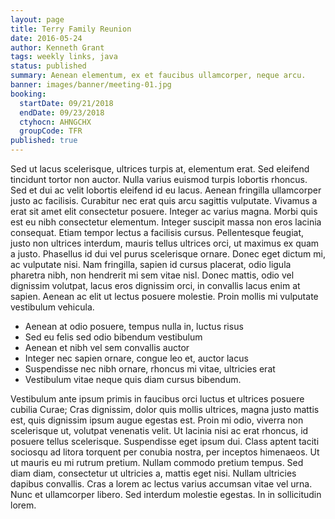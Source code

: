 ```yaml
---
layout: page
title: Terry Family Reunion
date: 2016-05-24
author: Kenneth Grant
tags: weekly links, java
status: published
summary: Aenean elementum, ex et faucibus ullamcorper, neque arcu.
banner: images/banner/meeting-01.jpg
booking:
  startDate: 09/21/2018
  endDate: 09/23/2018
  ctyhocn: AHNGCHX
  groupCode: TFR
published: true
---
```

Sed ut lacus scelerisque, ultrices turpis at, elementum erat. Sed eleifend tincidunt tortor non auctor. Nulla varius euismod turpis lobortis rhoncus. Sed et dui ac velit lobortis eleifend id eu lacus. Aenean fringilla ullamcorper justo ac facilisis. Curabitur nec erat quis arcu sagittis vulputate. Vivamus a erat sit amet elit consectetur posuere.
Integer ac varius magna. Morbi quis est eu nibh consectetur elementum. Integer suscipit massa non eros lacinia consequat. Etiam tempor lectus a facilisis cursus. Pellentesque feugiat, justo non ultrices interdum, mauris tellus ultrices orci, ut maximus ex quam a justo. Phasellus id dui vel purus scelerisque ornare. Donec eget dictum mi, ac vulputate nisi. Nam fringilla, sapien id cursus placerat, odio ligula pharetra nibh, non hendrerit mi sem vitae nisl. Donec mattis, odio vel dignissim volutpat, lacus eros dignissim orci, in convallis lacus enim at sapien. Aenean ac elit ut lectus posuere molestie. Proin mollis mi vulputate vestibulum vehicula.

* Aenean at odio posuere, tempus nulla in, luctus risus
* Sed eu felis sed odio bibendum vestibulum
* Aenean et nibh vel sem convallis auctor
* Integer nec sapien ornare, congue leo et, auctor lacus
* Suspendisse nec nibh ornare, rhoncus mi vitae, ultricies erat
* Vestibulum vitae neque quis diam cursus bibendum.

Vestibulum ante ipsum primis in faucibus orci luctus et ultrices posuere cubilia Curae; Cras dignissim, dolor quis mollis ultrices, magna justo mattis est, quis dignissim ipsum augue egestas est. Proin mi odio, viverra non scelerisque ut, volutpat venenatis velit. Ut lacinia nisi ac erat rhoncus, id posuere tellus scelerisque. Suspendisse eget ipsum dui. Class aptent taciti sociosqu ad litora torquent per conubia nostra, per inceptos himenaeos. Ut ut mauris eu mi rutrum pretium.
Nullam commodo pretium tempus. Sed diam diam, consectetur ut ultricies a, mattis eget nisi. Nullam ultricies dapibus convallis. Cras a lorem ac lectus varius accumsan vitae vel urna. Nunc et ullamcorper libero. Sed interdum molestie egestas. In in sollicitudin lorem.

